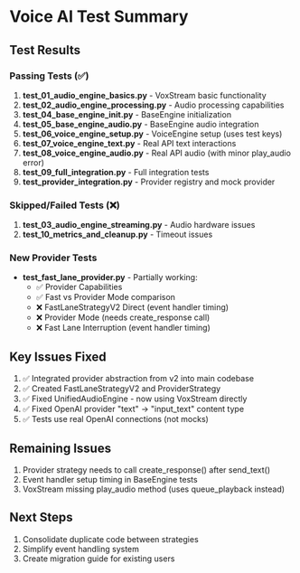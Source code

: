 # Voice AI Test Summary

## Test Results

### Passing Tests (✅)
1. **test_01_audio_engine_basics.py** - VoxStream basic functionality
2. **test_02_audio_engine_processing.py** - Audio processing capabilities
3. **test_04_base_engine_init.py** - BaseEngine initialization
4. **test_05_base_engine_audio.py** - BaseEngine audio integration
5. **test_06_voice_engine_setup.py** - VoiceEngine setup (uses test keys)
6. **test_07_voice_engine_text.py** - Real API text interactions
7. **test_08_voice_engine_audio.py** - Real API audio (with minor play_audio error)
8. **test_09_full_integration.py** - Full integration tests
9. **test_provider_integration.py** - Provider registry and mock provider

### Skipped/Failed Tests (❌)
1. **test_03_audio_engine_streaming.py** - Audio hardware issues
2. **test_10_metrics_and_cleanup.py** - Timeout issues

### New Provider Tests
- **test_fast_lane_provider.py** - Partially working:
  - ✅ Provider Capabilities
  - ✅ Fast vs Provider Mode comparison
  - ❌ FastLaneStrategyV2 Direct (event handler timing)
  - ❌ Provider Mode (needs create_response call)
  - ❌ Fast Lane Interruption (event handler timing)

## Key Issues Fixed
1. ✅ Integrated provider abstraction from v2 into main codebase
2. ✅ Created FastLaneStrategyV2 and ProviderStrategy
3. ✅ Fixed UnifiedAudioEngine - now using VoxStream directly
4. ✅ Fixed OpenAI provider "text" → "input_text" content type
5. ✅ Tests use real OpenAI connections (not mocks)

## Remaining Issues
1. Provider strategy needs to call create_response() after send_text()
2. Event handler setup timing in BaseEngine tests
3. VoxStream missing play_audio method (uses queue_playback instead)

## Next Steps
1. Consolidate duplicate code between strategies
2. Simplify event handling system
3. Create migration guide for existing users